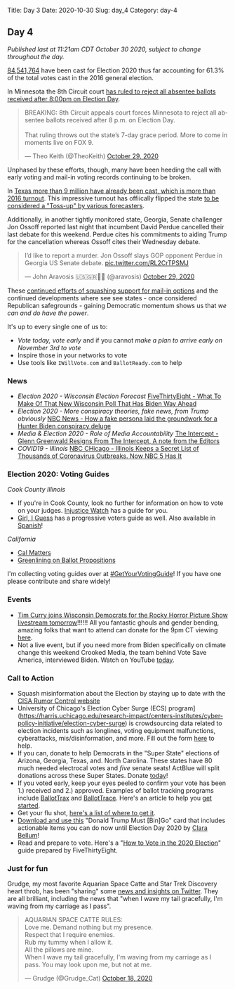Title: Day 3
Date: 2020-10-30
Slug: day_4
Category: day-4

## Day 4  

_Published last at 11:21am CDT October 30 2020, subject to change throughout the day._

[84,541,764](https://electproject.github.io/Early-Vote-2020G/index.html) have been cast for Election 2020 thus far accounting for 61.3% of the total votes cast in the 2016 general election. 

In Minnesota the 8th Circuit court [has ruled to reject all absentee ballots received after 8:00pm on Election Day](https://www.cnn.com/2020/10/29/politics/minnesota-mail-in-ballots/index.html).

<blockquote class="twitter-tweet"><p lang="en" dir="ltr">BREAKING: 8th Circuit appeals court forces Minnesota to reject all absentee ballots received after 8 p.m. on Election Day.<br><br>That ruling throws out the state’s 7-day grace period. More to come in moments live on FOX 9.</p>&mdash; Theo Keith (@TheoKeith) <a href="https://twitter.com/TheoKeith/status/1321945560820158465?ref_src=twsrc%5Etfw">October 29, 2020</a></blockquote> <script async src="https://platform.twitter.com/widgets.js" charset="utf-8"></script> 

Unphased by these efforts, though, many have been heeding the call with early voting and mail-in voting records continuing to be broken. 

In [Texas more than 9 million have already been cast, which is more than 2016 turnout](https://www.nytimes.com/live/2020/10/30/us/trump-biden-election#more-than-9-million-people-have-voted-early-in-texas-surpassing-the-states-total-2016-turnout). This impressive turnout has offiically flipped the state [to be considered a "Toss-up" by various forecasters](https://slate.com/news-and-politics/2020/10/texas-is-a-toss-up-biden-tries-to-grab-it.html).

Additionally, in another tightly monitored state, Georgia, Senate challenger Jon Ossoff reported last night that incumbent David Perdue cancelled their last debate for this weekend. Perdue cites his commitments to aiding Trump for the cancellation whereas Ossoff cites their Wednesday debate. 

<blockquote class="twitter-tweet"><p lang="en" dir="ltr">I’d like to report a murder. Jon Ossoff slays GOP opponent Perdue in Georgia US Senate debate. <a href="https://t.co/RL2CrTPSMJ">pic.twitter.com/RL2CrTPSMJ</a></p>&mdash; John Aravosis 🇺🇸🇬🇷🏳️‍🌈 (@aravosis) <a href="https://twitter.com/aravosis/status/1321645508591521795?ref_src=twsrc%5Etfw">October 29, 2020</a></blockquote> <script async src="https://platform.twitter.com/widgets.js" charset="utf-8"></script> 

These [continued efforts of squashing support for mail-in options](https://www.cnn.com/2020/10/29/politics/mail-in-ballots-supreme-court-pennsylvania-wisconsin-north-carolina/index.html) and the continued developments where see see states - once considered Republican safegrounds - gaining Democratic momentum shows us that *we can and do have the power*.

It's up to every single one of us to:

- *Vote today, vote early* and if you cannot *make a plan to arrive early on November 3rd to vote*
- Inspire those in your networks to vote
- Use tools like `IWillVote.com` and `BallotReady.com` to help 

### News

- *Election 2020 - Wisconsin Election Forecast* [FiveThirtyEight - What To Make Of That New Wisconsin Poll That Has Biden Way Ahead ](https://fivethirtyeight.com/features/what-to-make-of-that-new-wisconsin-poll-that-has-biden-way-ahead/)
- *Election 2020 - More conspiracy theories, fake news, from Trump obviously* [NBC News - How a fake persona laid the groundwork for a Hunter Biden conspiracy deluge](https://www.nbcnews.com/tech/security/how-fake-persona-laid-groundwork-hunter-biden-conspiracy-deluge-n1245387?cid=sm_npd_nn_tw_ma)
- *Media & Election 2020 - Role of Media Accountability* [The Intercept - Glenn Greenwald Resigns From The Intercept, A note from the Editors](https://theintercept.com/2020/10/29/glenn-greenwald-resigns-the-intercept/)
- *COVID19 - Illinois* [NBC CHicago - Illinois Keeps a Secret List of Thousands of Coronavirus Outbreaks. Now NBC 5 Has It ](https://www.nbcchicago.com/news/local/illinois-keeps-a-secret-list-of-thousands-of-coronavirus-outbreaks-now-nbc-5-has-it/2361313/?amp)

### Election 2020: Voting Guides

*Cook County Illinois*
- If you're in Cook County, look no further for information on how to vote on your judges. [Injustice Watch](https://www.injusticewatch.org/interactives/judicial-election-guide/2020-general/en/) has a guide for you.
- [Girl, I Guess](https://docs.google.com/document/d/1CFgtVl2S6SPs7KmV4YvrF1zrSL0o9u3gJKZ2Gu6cZG7/edit) has a progressive voters guide as well. Also available in [Spanish](https://docs.google.com/document/d/1n16jV77Z1JkvzwYPVmkBkx6lWkpXcuAAQML2MqSn5Y/edit)! 

*California*
- [Cal Matters](https://calmatters.org/election-2020-guide/)
- [Greenlining on Ballot Propositions](https://greenlining.org/publications/reports/2020/ballot-propositions-2020/)

I'm collecting voting guides over at [#GetYourVotingGuide](https://getyourvoting.guide)! If you have one please contribute and share widely!

### Events

- [Tim Curry joins Wisconsin Democrats for the Rocky Horror Picture Show livestream tomorrow](https://www.vulture.com/2020/10/tim-curry-joins-rocky-horror-picture-show-benefit-livestream.html)!!!!!! All you fantastic ghouls and gender bending, amazing folks that want to attend can donate for the 9pm CT viewing [here](https://secure.actblue.com/donate/rocky-horror?refcode=201031Rocky&amount=31).
- Not a live event, but if you need more from Biden specifically on climate change this weekend Crooked Media, the team behind Vote Save America, interviewed Biden. Watch on YouTube [today](https://youtu.be/C6u1uKznCYw).

### Call to Action

- Squash misinformation about the Election by staying up to date with the [CISA Rumor Control website](https://www.cisa.gov/rumorcontrol)
- University of Chicago's Election Cyber Surge (ECS) program](https://harris.uchicago.edu/research-impact/centers-institutes/cyber-policy-initiative/election-cyber-surge) is crowdsourcing data related to election incidents such as longlines, voting equipment malfunctions, cyberattacks, mis/disinformation, and more. Fill out the form [here](https://docs.google.com/forms/d/e/1FAIpQLSdjxg-44XF9HewrW1dvnl6PpYfuPqW50cc38SRC4II__jIdIg/viewform) to help.
- If you can, donate to help Democrats in the "Super State" elections of Arizona, Georgia, Texas, and. North Carolina. These states have 80 much needed electrocal votes and *five* senate seats! ActBlue will split donations across these Super States. Donate [today](https://secure.actblue.com/donate/super-states-2020-1)! 
- If you voted early, keep your eyes peeled to confirm your vote has been 1.) received and 2.) approved. Examples of ballot tracking programs include [BallotTrax](https://wheresmyballot.com/) and [BallotTrace](https://ballottrace.org/home). Here's an article to help you [get started](https://www.businessinsider.com/how-to-track-the-status-of-your-mail-in-ballot-2020-9). 
- Get your flu shot, [here's a list of where to get it](https://www.health.com/condition/cold-flu-sinus/free-flu-shots).
- [Download and use this](https://donaldtrumpmustbingo.com/) "Donald Trump Must [Bin]Go" card that includes actionable items you can do now until Election Day 2020 by [Clara Bellum](https://twitter.com/clarabellum)!
- Read and prepare to vote. Here's a "[How to Vote in the 2020 Election](https://projects.fivethirtyeight.com/how-to-vote-2020/)" guide prepared by FiveThirtyEight.

### Just for fun

Grudge, my most favorite Aquarian Space Catte and Star Trek Discovery heart throb, has been "sharing" some [news and insights on Twitter](https://www.startrek.com/news/5-things-you-should-know-about-discoverys-grudge?amp). They are all brilliant, including the news that "when I wave my tail gracefully, I'm waving from my carriage as I pass".

<blockquote class="twitter-tweet"><p lang="en" dir="ltr">AQUARIAN SPACE CATTE RULES:<br>Love me. Demand nothing but my presence.<br>Respect that I require enemies.<br>Rub my tummy when I allow it.<br>All the pillows are mine.<br>When I wave my tail gracefully, I&#39;m waving from my carriage as I pass. You may look upon me, but not at me.</p>&mdash; Grudge (@Grudge_Cat) <a href="https://twitter.com/Grudge_Cat/status/1317645354775453697?ref_src=twsrc%5Etfw">October 18, 2020</a></blockquote> <script async src="https://platform.twitter.com/widgets.js" charset="utf-8"></script> 
